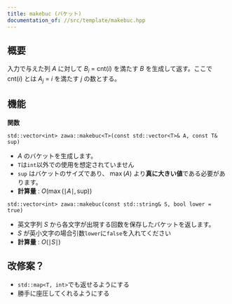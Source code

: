 ```yaml
---
title: makebuc (バケット)
documentation_of: //src/template/makebuc.hpp
---
```


## 概要

入力で与えた列 $A$ に対して $B_i\ =\ \text{cnt} (i)$ を満たす $B$ を生成して返す。ここで $\text{cnt}(i)$ とは $A_j\ =\ i$ を満たす $j$ の数とする。


## 機能

**関数**

`std::vector<int> zawa::makebuc<T>(const std::vector<T>& A, const T& sup)`
- $A$ のバケットを生成します。
- `T`は`int`以外での使用を想定されていません
- `sup` はバケットのサイズであり、 $\max(A)$ より**真に大きい値**である必要があります。
- **計算量** : $O(\max(\mid A\mid, \text{sup}))$

`std::vector<int> zawa::makebuc(const std::string& S, bool lower = true)`
- 英文字列 $S$ から各文字が出現する回数を保存したバケットを返します。
- $S$ が英小文字の場合引数`lower`に`false`を入れてください
- **計算量** : $O(\mid S\mid)$


## 改修案？

- `std::map<T, int>`でも返せるようにする
- 勝手に座圧してくれるようにする

